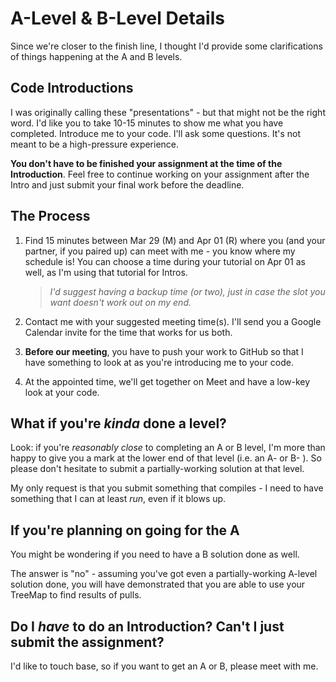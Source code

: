 # A-Level & B-Level Details

Since we're closer to the finish line, I thought I'd provide some clarifications of things happening at the A and B levels.


## Code Introductions

I was originally calling these "presentations" - but that might not be the right word. I'd like you to take 10-15 minutes to show me what you have completed. Introduce me to your code. I'll ask some questions. It's not meant to be a high-pressure experience.
 
**You don't have to be finished your assignment at the time of the Introduction**. Feel free to continue working on your assignment after the Intro and just submit your final work before the deadline.


## The Process

1. Find 15 minutes between Mar 29 (M) and Apr 01 (R) where you (and your partner, if you paired up) can meet with me - you know where my schedule is! You can choose a time during your tutorial on Apr 01 as well, as I'm using that tutorial for Intros. 
  
    > _I'd suggest having a backup time (or two), just in case the slot you want doesn't work out on my end._
    
    
2. Contact me with your suggested meeting time(s). I'll send you a Google Calendar invite for the time that works for us both.
3. **Before our meeting**, you have to push your work to GitHub so that I have something to look at as you're introducing me to your code.  
4. At the appointed time, we'll get together on Meet and have a low-key look at your code.


## What if you're _kinda_ done a level?

Look: if you're _reasonably close_ to completing an A or B level, I'm more than happy to give you a mark at the lower end of that level (i.e. an A- or B- ). So please don't hesitate to submit a partially-working solution at that level.

My only request is that you submit something that compiles - I need to have something that I can at least _run_, even if it blows up. 

## If you're planning on going for the A

You might be wondering if you need to have a B solution done as well. 

The answer is "no" - assuming you've got even a partially-working A-level solution done, you will have demonstrated that you are able to use your TreeMap to find results of pulls. 

## Do I _have_ to do an Introduction? Can't I just submit the assignment?

I'd like to touch base, so if you want to get an A or B, please meet with me.